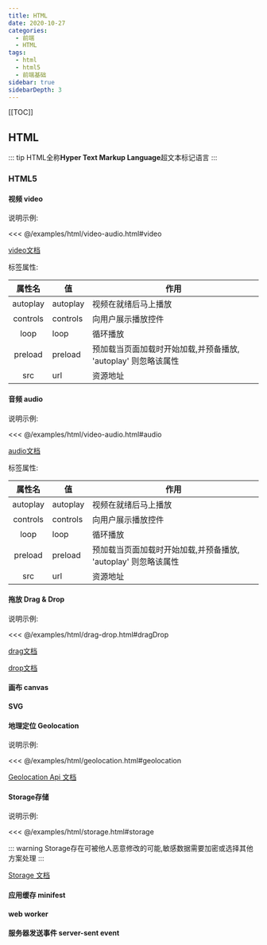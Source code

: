 ```yaml
---
title: HTML
date: 2020-10-27
categories:
  - 前端
  - HTML
tags:
  - html
  - html5
  - 前端基础
sidebar: true
sidebarDepth: 3
---
```


[[TOC]]

## HTML

::: tip
HTML全称**Hyper Text Markup Language**超文本标记语言
:::

### HTML5

#### 视频 video

说明示例:

<<< @/examples/html/video-audio.html#video

[video文档](https://developer.mozilla.org/zh-CN/docs/Web/HTML/Element/video)

标签属性:

|属性名|值|作用|
|:--:| -- | -- |
autoplay | autoplay | 视频在就绪后马上播放
controls | controls | 向用户展示播放控件
loop | loop | 循环播放
preload | preload | 预加载当页面加载时开始加载,并预备播放, 'autoplay' 则忽略该属性
src | url | 资源地址

#### 音频 audio

说明示例:

<<< @/examples/html/video-audio.html#audio

[audio文档](https://developer.mozilla.org/zh-CN/docs/Web/HTML/Element/audio)

标签属性:

|属性名|值|作用|
|:--:| -- | -- |
autoplay | autoplay | 视频在就绪后马上播放
controls | controls | 向用户展示播放控件
loop | loop | 循环播放
preload | preload | 预加载当页面加载时开始加载,并预备播放, 'autoplay' 则忽略该属性
src | url | 资源地址

#### 拖放 Drag & Drop

说明示例:

<<< @/examples/html/drag-drop.html#dragDrop

[drag文档](https://developer.mozilla.org/zh-CN/docs/Web/API/Document/drag_event)

[drop文档](https://developer.mozilla.org/zh-CN/docs/Web/API/Document/drop_event)

#### 画布 canvas

#### SVG

#### 地理定位 Geolocation

说明示例:

<<< @/examples/html/geolocation.html#geolocation

[Geolocation Api 文档](https://developer.mozilla.org/zh-CN/docs/Web/API/Geolocation/Using_geolocation)

#### Storage存储

说明示例:

<<< @/examples/html/storage.html#storage

::: warning
Storage存在可被他人恶意修改的可能,敏感数据需要加密或选择其他方案处理
:::

[Storage 文档](https://developer.mozilla.org/zh-CN/docs/Web/API/Storage)

#### 应用缓存 minifest

#### web worker

#### 服务器发送事件 server-sent event
